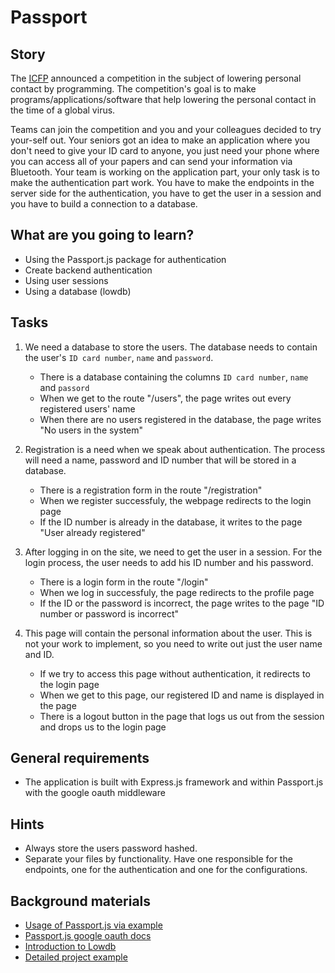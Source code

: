 # Passport

## Story

The [ICFP](http://www.icfpconference.org/index.html) announced a competition in the subject of lowering personal contact by programming.
The competition's goal is to make programs/applications/software that help lowering the personal contact in the time of a global virus.

Teams can join the competition and you and your colleagues decided to try your-self out.
Your seniors got an idea to make an application where you don't need to give your ID card to anyone, you just need your phone where you can access all of your papers and can send your information via Bluetooth.
Your team is working on the application part, your only task is to make the authentication part work.
You have to make the endpoints in the server side for the authentication, you have to get the user in a session and you have to build a connection to a database.

## What are you going to learn?

- Using the Passport.js package for authentication
- Create backend authentication
- Using user sessions
- Using a database (lowdb)

## Tasks

1. We need a database to store the users. The database needs to contain the user's `ID card number`, `name` and `password`.
    - There is a database containing the columns `ID card number`, `name` and `passord`
    - When we get to the route "/users", the page writes out every registered users' name
    - When there are no users registered in the database, the page writes "No users in the system"

2. Registration is a need when we speak about authentication. The process will need a name, password and ID number that will be stored in a database.
    - There is a registration form in the route "/registration"
    - When we register successfuly, the webpage redirects to the login page
    - If the ID number is already in the database, it writes to the page "User already registered"

3. After logging in on the site, we need to get the user in a session. For the login process, the user needs to add his ID number and his password.
    - There is a login form in the route "/login"
    - When we log in successfuly, the page redirects to the profile page
    - If the ID or the password is incorrect, the page writes to the page "ID number or password is incorrect"

4. This page will contain the personal information about the user. This is not your work to implement, so you need to write out just the user name and ID.
    - If we try to access this page without authentication, it redirects to the login page
    - When we get to this page, our registered ID and name is displayed in the page
    - There is a logout button in the page that logs us out from the session and drops us to the login page

## General requirements

- The application is built with Express.js framework and within Passport.js with the google oauth middleware

## Hints

- Always store the users password hashed.
- Separate your files by functionality. Have one responsible for the endpoints, one for the authentication and one for the configurations.

## Background materials

- <i class="far fa-video"></i> [Usage of Passport.js via example](https://www.youtube.com/watch?v=-RCnNyD0L-s&ab_channel=WebDevSimplified)
- <i class="far fa-exclamation"></i> [Passport.js google oauth docs](http://www.passportjs.org/docs/google/)
- <i class="far fa-exclamation"></i> [Introduction to Lowdb](project/curriculum/materials/tutorials/introduction-to-lowdb.md)
- <i class="far fa-book-open"></i> [Detailed project example](https://stackabuse.com/adding-authentication-to-express-with-passport/)
